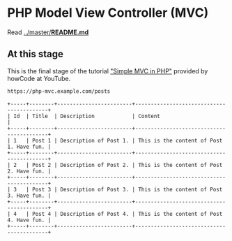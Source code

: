 # PHP Model View Controller (MVC)

Read [../master/**README.md**](../master/README.md)

## At this stage

This is the final stage of the tutorial ["Simple MVC in PHP"](../master/README.md#references) provided by howCode at YouTube.

```bash
https://php-mvc.example.com/posts
```

```text
+-----+--------+------------------------+------------------------------------------+
| Id  | Title  | Description            | Content                                  |
+-----+--------+------------------------+------------------------------------------+
| 1   | Post 1 | Description of Post 1. | This is the content of Post 1. Have fun. |
+-----+--------+------------------------+------------------------------------------+
| 2   | Post 2 | Description of Post 2. | This is the content of Post 2. Have fun. |
+-----+--------+------------------------+------------------------------------------+
| 3   | Post 3 | Description of Post 3. | This is the content of Post 3. Have fun. |
+-----+--------+------------------------+------------------------------------------+
| 4   | Post 4 | Description of Post 4. | This is the content of Post 4. Have fun. |
+-----+--------+------------------------+------------------------------------------+
```
